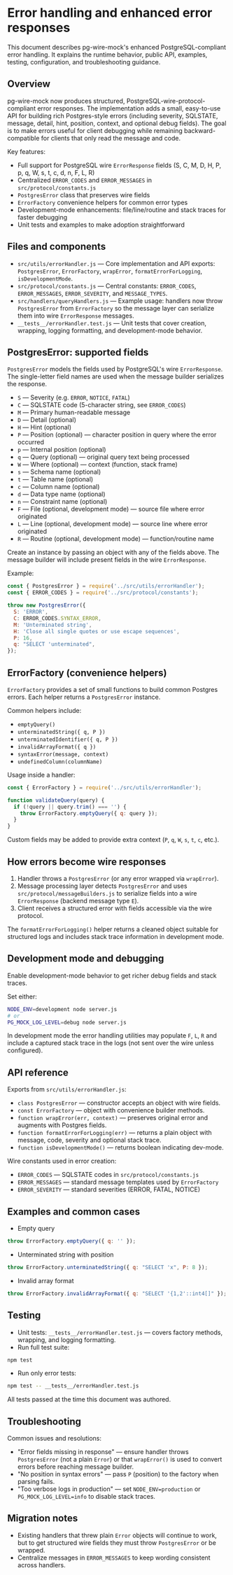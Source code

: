 # Error handling and enhanced error responses

This document describes pg-wire-mock's enhanced PostgreSQL-compliant error handling. It explains the runtime behavior, public API, examples, testing, configuration, and troubleshooting guidance.

## Overview

pg-wire-mock now produces structured, PostgreSQL-wire-protocol-compliant error responses. The implementation adds a small, easy-to-use API for building rich Postgres-style errors (including severity, SQLSTATE, message, detail, hint, position, context, and optional debug fields). The goal is to make errors useful for client debugging while remaining backward-compatible for clients that only read the message and code.

Key features:

- Full support for PostgreSQL wire `ErrorResponse` fields (S, C, M, D, H, P, p, q, W, s, t, c, d, n, F, L, R)
- Centralized `ERROR_CODES` and `ERROR_MESSAGES` in `src/protocol/constants.js`
- `PostgresError` class that preserves wire fields
- `ErrorFactory` convenience helpers for common error types
- Development-mode enhancements: file/line/routine and stack traces for faster debugging
- Unit tests and examples to make adoption straightforward

## Files and components

- `src/utils/errorHandler.js` — Core implementation and API exports: `PostgresError`, `ErrorFactory`, `wrapError`, `formatErrorForLogging`, `isDevelopmentMode`.
- `src/protocol/constants.js` — Central constants: `ERROR_CODES`, `ERROR_MESSAGES`, `ERROR_SEVERITY`, and `MESSAGE_TYPES`.
- `src/handlers/queryHandlers.js` — Example usage: handlers now throw `PostgresError` from `ErrorFactory` so the message layer can serialize them into wire `ErrorResponse` messages.
- `__tests__/errorHandler.test.js` — Unit tests that cover creation, wrapping, logging formatting, and development-mode behavior.

## PostgresError: supported fields

`PostgresError` models the fields used by PostgreSQL's wire `ErrorResponse`. The single-letter field names are used when the message builder serializes the response.

- `S` — Severity (e.g. `ERROR`, `NOTICE`, `FATAL`)
- `C` — SQLSTATE code (5-character string, see `ERROR_CODES`)
- `M` — Primary human-readable message
- `D` — Detail (optional)
- `H` — Hint (optional)
- `P` — Position (optional) — character position in query where the error occurred
- `p` — Internal position (optional)
- `q` — Query (optional) — original query text being processed
- `W` — Where (optional) — context (function, stack frame)
- `s` — Schema name (optional)
- `t` — Table name (optional)
- `c` — Column name (optional)
- `d` — Data type name (optional)
- `n` — Constraint name (optional)
- `F` — File (optional, development mode) — source file where error originated
- `L` — Line (optional, development mode) — source line where error originated
- `R` — Routine (optional, development mode) — function/routine name

Create an instance by passing an object with any of the fields above. The message builder will include present fields in the wire `ErrorResponse`.

Example:

```js
const { PostgresError } = require('../src/utils/errorHandler');
const { ERROR_CODES } = require('../src/protocol/constants');

throw new PostgresError({
  S: 'ERROR',
  C: ERROR_CODES.SYNTAX_ERROR,
  M: 'Unterminated string',
  H: 'Close all single quotes or use escape sequences',
  P: 16,
  q: "SELECT 'unterminated",
});
```

## ErrorFactory (convenience helpers)

`ErrorFactory` provides a set of small functions to build common Postgres errors. Each helper returns a `PostgresError` instance.

Common helpers include:

- `emptyQuery()`
- `unterminatedString({ q, P })`
- `unterminatedIdentifier({ q, P })`
- `invalidArrayFormat({ q })`
- `syntaxError(message, context)`
- `undefinedColumn(columnName)`

Usage inside a handler:

```js
const { ErrorFactory } = require('../src/utils/errorHandler');

function validateQuery(query) {
  if (!query || query.trim() === '') {
    throw ErrorFactory.emptyQuery({ q: query });
  }
}
```

Custom fields may be added to provide extra context (`P`, `q`, `W`, `s`, `t`, `c`, etc.).

## How errors become wire responses

1. Handler throws a `PostgresError` (or any error wrapped via `wrapError`).
2. Message processing layer detects `PostgresError` and uses `src/protocol/messageBuilders.js` to serialize fields into a wire `ErrorResponse` (backend message type `E`).
3. Client receives a structured error with fields accessible via the wire protocol.

The `formatErrorForLogging()` helper returns a cleaned object suitable for structured logs and includes stack trace information in development mode.

## Development mode and debugging

Enable development-mode behavior to get richer debug fields and stack traces.

Set either:

```bash
NODE_ENV=development node server.js
# or
PG_MOCK_LOG_LEVEL=debug node server.js
```

In development mode the error handling utilities may populate `F`, `L`, `R` and include a captured stack trace in the logs (not sent over the wire unless configured).

## API reference

Exports from `src/utils/errorHandler.js`:

- `class PostgresError` — constructor accepts an object with wire fields.
- `const ErrorFactory` — object with convenience builder methods.
- `function wrapError(err, context)` — preserves original error and augments with Postgres fields.
- `function formatErrorForLogging(err)` — returns a plain object with message, code, severity and optional stack trace.
- `function isDevelopmentMode()` — returns boolean indicating dev-mode.

Wire constants used in error creation:

- `ERROR_CODES` — SQLSTATE codes in `src/protocol/constants.js`
- `ERROR_MESSAGES` — standard message templates used by `ErrorFactory`
- `ERROR_SEVERITY` — standard severities (ERROR, FATAL, NOTICE)

## Examples and common cases

- Empty query

```js
throw ErrorFactory.emptyQuery({ q: '' });
```

- Unterminated string with position

```js
throw ErrorFactory.unterminatedString({ q: "SELECT 'x", P: 8 });
```

- Invalid array format

```js
throw ErrorFactory.invalidArrayFormat({ q: "SELECT '{1,2'::int4[]" });
```

## Testing

- Unit tests: `__tests__/errorHandler.test.js` — covers factory methods, wrapping, and logging formatting.
- Run full test suite:

```bash
npm test
```

- Run only error tests:

```bash
npm test -- __tests__/errorHandler.test.js
```

All tests passed at the time this document was authored.

## Troubleshooting

Common issues and resolutions:

- "Error fields missing in response" — ensure handler throws `PostgresError` (not a plain `Error`) or that `wrapError()` is used to convert errors before reaching message builder.
- "No position in syntax errors" — pass `P` (position) to the factory when parsing fails.
- "Too verbose logs in production" — set `NODE_ENV=production` or `PG_MOCK_LOG_LEVEL=info` to disable stack traces.

## Migration notes

- Existing handlers that threw plain `Error` objects will continue to work, but to get structured wire fields they must throw `PostgresError` or be wrapped.
- Centralize messages in `ERROR_MESSAGES` to keep wording consistent across handlers.
